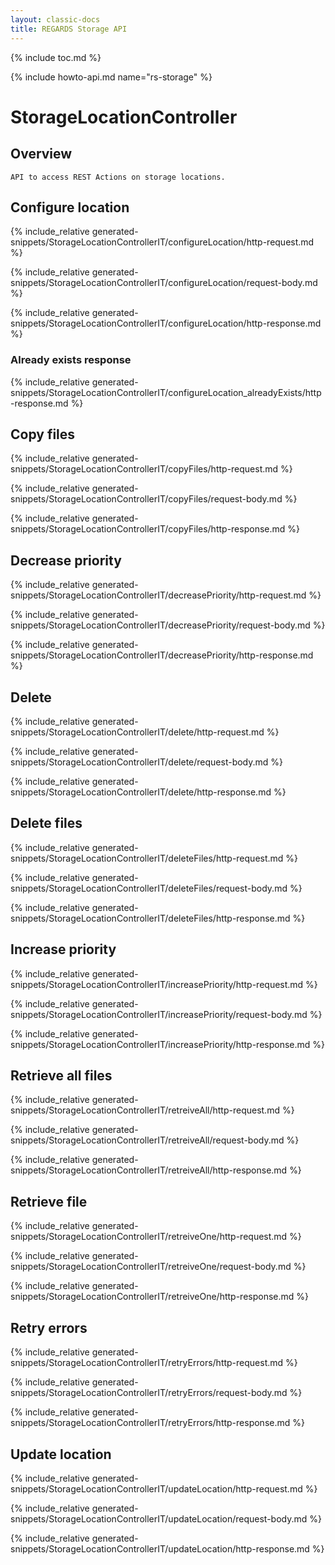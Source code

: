 ```yaml
---
layout: classic-docs
title: REGARDS Storage API
---
```


{% include toc.md %}

{% include howto-api.md name="rs-storage" %}

# StorageLocationController

## Overview

    API to access REST Actions on storage locations.

## Configure location

{% include_relative generated-snippets/StorageLocationControllerIT/configureLocation/http-request.md %}

{% include_relative generated-snippets/StorageLocationControllerIT/configureLocation/request-body.md %}

{% include_relative generated-snippets/StorageLocationControllerIT/configureLocation/http-response.md %}

### Already exists response

{% include_relative generated-snippets/StorageLocationControllerIT/configureLocation_alreadyExists/http-response.md %}

## Copy files

{% include_relative generated-snippets/StorageLocationControllerIT/copyFiles/http-request.md %}

{% include_relative generated-snippets/StorageLocationControllerIT/copyFiles/request-body.md %}

{% include_relative generated-snippets/StorageLocationControllerIT/copyFiles/http-response.md %}

## Decrease priority

{% include_relative generated-snippets/StorageLocationControllerIT/decreasePriority/http-request.md %}

{% include_relative generated-snippets/StorageLocationControllerIT/decreasePriority/request-body.md %}

{% include_relative generated-snippets/StorageLocationControllerIT/decreasePriority/http-response.md %}

## Delete

{% include_relative generated-snippets/StorageLocationControllerIT/delete/http-request.md %}

{% include_relative generated-snippets/StorageLocationControllerIT/delete/request-body.md %}

{% include_relative generated-snippets/StorageLocationControllerIT/delete/http-response.md %}

## Delete files

{% include_relative generated-snippets/StorageLocationControllerIT/deleteFiles/http-request.md %}

{% include_relative generated-snippets/StorageLocationControllerIT/deleteFiles/request-body.md %}

{% include_relative generated-snippets/StorageLocationControllerIT/deleteFiles/http-response.md %}

## Increase priority

{% include_relative generated-snippets/StorageLocationControllerIT/increasePriority/http-request.md %}

{% include_relative generated-snippets/StorageLocationControllerIT/increasePriority/request-body.md %}

{% include_relative generated-snippets/StorageLocationControllerIT/increasePriority/http-response.md %}

## Retrieve all files

{% include_relative generated-snippets/StorageLocationControllerIT/retreiveAll/http-request.md %}

{% include_relative generated-snippets/StorageLocationControllerIT/retreiveAll/request-body.md %}

{% include_relative generated-snippets/StorageLocationControllerIT/retreiveAll/http-response.md %}

## Retrieve file

{% include_relative generated-snippets/StorageLocationControllerIT/retreiveOne/http-request.md %}

{% include_relative generated-snippets/StorageLocationControllerIT/retreiveOne/request-body.md %}

{% include_relative generated-snippets/StorageLocationControllerIT/retreiveOne/http-response.md %}

## Retry errors

{% include_relative generated-snippets/StorageLocationControllerIT/retryErrors/http-request.md %}

{% include_relative generated-snippets/StorageLocationControllerIT/retryErrors/request-body.md %}

{% include_relative generated-snippets/StorageLocationControllerIT/retryErrors/http-response.md %}

## Update location

{% include_relative generated-snippets/StorageLocationControllerIT/updateLocation/http-request.md %}

{% include_relative generated-snippets/StorageLocationControllerIT/updateLocation/request-body.md %}

{% include_relative generated-snippets/StorageLocationControllerIT/updateLocation/http-response.md %}